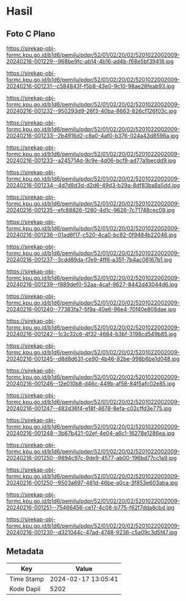 # Hasil

## Foto C Plano

https://sirekap-obj-formc.kpu.go.id/b1d6/pemilu/pdpr/52/01/02/20/02/5201022002009-20240216-001229--968be9fc-ab14-4b16-ad4b-f68e5bf39418.jpg

https://sirekap-obj-formc.kpu.go.id/b1d6/pemilu/pdpr/52/01/02/20/02/5201022002009-20240216-001231--c584843f-f5b8-43e0-9c10-98ae28feab93.jpg

https://sirekap-obj-formc.kpu.go.id/b1d6/pemilu/pdpr/52/01/02/20/02/5201022002009-20240216-001232--950293d9-26f3-40ba-8663-826cf126f03c.jpg

https://sirekap-obj-formc.kpu.go.id/b1d6/pemilu/pdpr/52/01/02/20/02/5201022002009-20240216-001233--2b4916d2-c8a0-4af0-b376-024a43d8596a.jpg

https://sirekap-obj-formc.kpu.go.id/b1d6/pemilu/pdpr/52/01/02/20/02/5201022002009-20240216-001233--a245714d-9c9e-4d06-bcf9-ad77a1becdd9.jpg

https://sirekap-obj-formc.kpu.go.id/b1d6/pemilu/pdpr/52/01/02/20/02/5201022002009-20240216-001234--4d7d8d3d-d2d6-49d3-b29a-8df83ba8a5dd.jpg

https://sirekap-obj-formc.kpu.go.id/b1d6/pemilu/pdpr/52/01/02/20/02/5201022002009-20240216-001235--efc88826-1280-4d1c-9626-7c71748cec09.jpg

https://sirekap-obj-formc.kpu.go.id/b1d6/pemilu/pdpr/52/01/02/20/02/5201022002009-20240216-001236--01ad8f17-c520-4ca0-bc82-0f9484b22046.jpg

https://sirekap-obj-formc.kpu.go.id/b1d6/pemilu/pdpr/52/01/02/20/02/5201022002009-20240216-001237--3cdd89da-f7e9-4ff6-a351-7b4ac06167b1.jpg

https://sirekap-obj-formc.kpu.go.id/b1d6/pemilu/pdpr/52/01/02/20/02/5201022002009-20240216-001239--f889def0-52aa-4caf-9627-8442d43044d6.jpg

https://sirekap-obj-formc.kpu.go.id/b1d6/pemilu/pdpr/52/01/02/20/02/5201022002009-20240216-001240--77383fa7-5f9a-40e6-96e4-70f40e808dae.jpg

https://sirekap-obj-formc.kpu.go.id/b1d6/pemilu/pdpr/52/01/02/20/02/5201022002009-20240216-001242--1c3c32c6-4f32-4664-b3bf-3198cd549b85.jpg

https://sirekap-obj-formc.kpu.go.id/b1d6/pemilu/pdpr/52/01/02/20/02/5201022002009-20240216-001245--d8d8d631-ce90-4b46-82be-998b6be1d048.jpg

https://sirekap-obj-formc.kpu.go.id/b1d6/pemilu/pdpr/52/01/02/20/02/5201022002009-20240216-001246--12e010b8-d46c-449b-af58-84f5afc02e85.jpg

https://sirekap-obj-formc.kpu.go.id/b1d6/pemilu/pdpr/52/01/02/20/02/5201022002009-20240216-001247--482d36f4-e18f-4678-8efa-c02cffd3e775.jpg

https://sirekap-obj-formc.kpu.go.id/b1d6/pemilu/pdpr/52/01/02/20/02/5201022002009-20240216-001248--3b67b421-02ef-4e04-a6c1-16278e1286ea.jpg

https://sirekap-obj-formc.kpu.go.id/b1d6/pemilu/pdpr/52/01/02/20/02/5201022002009-20240216-001250--9894c97c-9de9-4577-ab00-196bd77cc1a9.jpg

https://sirekap-obj-formc.kpu.go.id/b1d6/pemilu/pdpr/52/01/02/20/02/5201022002009-20240216-001250--9503a697-461d-46be-a0ca-3f853e603aba.jpg

https://sirekap-obj-formc.kpu.go.id/b1d6/pemilu/pdpr/52/01/02/20/02/5201022002009-20240216-001251--75466456-ce17-4c08-b775-f62f7dda8cbd.jpg

https://sirekap-obj-formc.kpu.go.id/b1d6/pemilu/pdpr/52/01/02/20/02/5201022002009-20240216-001230--d321044c-47ad-4748-9236-c5a09c3d5f47.jpg


## Metadata

| Key        | Value               |
| ---------- | ------------------- |
| Time Stamp | 2024-02-17 13:05:41 |
| Kode Dapil | 5202                |



